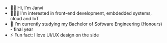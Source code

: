 
- 👋🏽 Hi, I'm Janvi
- 👩🏾‍💻 I'm interested in front-end development, embdedded systems, cloud and IoT
- 🌱 I’m currently studying my Bachelor of Software Engineering (Honours) - final year
- ⚡ Fun fact: I love UI/UX design on the side

